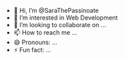 - 👋 Hi, I’m @SaraThePassinoate
- 👀 I’m interested in Web Development
- 💞️ I’m looking to collaborate on ...
- 📫 How to reach me ...
- 😄 Pronouns: ...
- ⚡ Fun fact: ...

<!---
SaraThePassinoate/SaraThePassinoate is a ✨ special ✨ repository because its `README.md` (this file) appears on your GitHub profile.
You can click the Preview link to take a look at your changes.
--->
